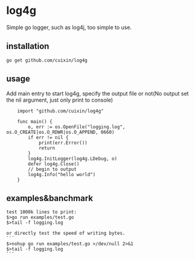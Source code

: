 log4g
=======

Simple go logger, such as log4j, too simple to use.

installation
------------

    go get github.com/cuixin/log4g

usage
-----

Add main entry to start log4g, specify the output file or not(No
output set the nil argument, just only print to console)


```
    import "github.com/cuixin/log4g"

    func main() {
        o, err := os.OpenFile("logging.log", os.O_CREATE|os.O_RDWR|os.O_APPEND, 0660)
        if err != nil {
            print(err.Error())
            return
        }
        log4g.InitLogger(log4g.LDebug, o)
        defer log4g.Close()
        // begin to output
        log4g.Info("hello world")
    }
```

examples&banchmark
-------
    test 1000k lines to print:
    $>go run examples/test.go
    $>tail -f logging.log

    or directly test the speed of writing bytes.
    ```
    $>nohup go run examples/test.go >/dev/null 2>&1
    $>tail -f logging.log
    ```
